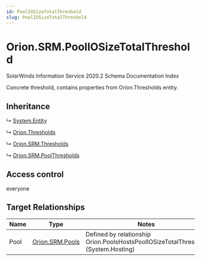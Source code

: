 ```yaml
---
id: PoolIOSizeTotalThreshold
slug: PoolIOSizeTotalThreshold
---
```


# Orion.SRM.PoolIOSizeTotalThreshold

SolarWinds Information Service 2020.2 Schema Documentation Index

Concrete threshold, contains properties from Orion.Thresholds entity.

## Inheritance

↳ [System.Entity](./../System/Entity)

↳ [Orion.Thresholds](./../Orion/Thresholds)

↳ [Orion.SRM.Thresholds](./../Orion.SRM/Thresholds)

↳ [Orion.SRM.PoolThresholds](./../Orion.SRM/PoolThresholds)

## Access control

everyone

## Target Relationships

| Name | Type | Notes |
| ------ | ------ | ------ |
| Pool | [Orion.SRM.Pools](./../Orion.SRM/Pools) | Defined by relationship Orion.PoolsHostsPoolIOSizeTotalThreshold (System.Hosting) |


